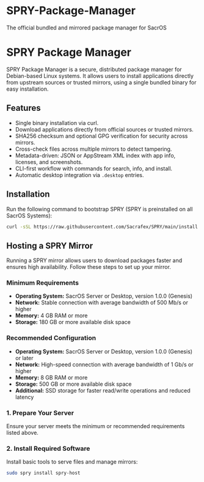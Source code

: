 # SPRY-Package-Manager
The official bundled and mirrored package manager for SacrOS

# SPRY Package Manager

SPRY Package Manager is a secure, distributed package manager for Debian-based Linux systems. It allows users to install applications directly from upstream sources or trusted mirrors, using a single bundled binary for easy installation.

## Features

- Single binary installation via curl.
- Download applications directly from official sources or trusted mirrors.
- SHA256 checksum and optional GPG verification for security across mirrors.
- Cross-check files across multiple mirrors to detect tampering.
- Metadata-driven: JSON or AppStream XML index with app info, licenses, and screenshots.
- CLI-first workflow with commands for search, info, and install.
- Automatic desktop integration via `.desktop` entries.

## Installation

Run the following command to bootstrap SPRY (SPRY is preinstalled on all SacrOS Systems):

```bash
curl -sSL https://raw.githubusercontent.com/Sacrafex/SPRY/main/install.sh | sh

```
## Hosting a SPRY Mirror

Running a SPRY mirror allows users to download packages faster and ensures high availability. Follow these steps to set up your mirror.

### Minimum Requirements

- **Operating System:** SacrOS Server or Desktop, version 1.0.0 (Genesis)  
- **Network:** Stable connection with average bandwidth of 500 Mb/s or higher  
- **Memory:** 4 GB RAM or more  
- **Storage:** 180 GB or more available disk space  

### Recommended Configuration

- **Operating System:** SacrOS Server or Desktop, version 1.0.0 (Genesis) or later  
- **Network:** High-speed connection with average bandwidth of 1 Gb/s or higher  
- **Memory:** 8 GB RAM or more  
- **Storage:** 500 GB or more available disk space  
- **Additional:** SSD storage for faster read/write operations and reduced latency  

### 1. Prepare Your Server

Ensure your server meets the minimum or recommended requirements listed above.

### 2. Install Required Software

Install basic tools to serve files and manage mirrors:

```bash
sudo spry install spry-host
```

